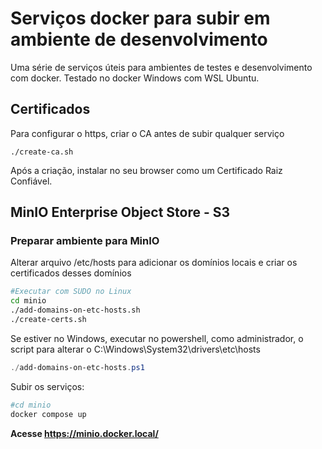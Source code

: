 # Serviços docker para subir em ambiente de desenvolvimento

Uma série de serviços úteis para ambientes de testes e desenvolvimento com docker. Testado no docker Windows com WSL Ubuntu.

## Certificados

Para configurar o https, criar o CA antes de subir qualquer serviço

```shell
./create-ca.sh
```

Após a criação, instalar no seu browser como um Certificado Raiz Confiável.


## MinIO Enterprise Object Store - S3

### Preparar ambiente para MinIO

Alterar arquivo /etc/hosts para adicionar os domínios locais e criar os certificados desses domínios

```bash
#Executar com SUDO no Linux
cd minio
./add-domains-on-etc-hosts.sh
./create-certs.sh
```

Se estiver no Windows, executar no powershell, como administrador, o script para alterar o C:\Windows\System32\drivers\etc\hosts

```powershell
./add-domains-on-etc-hosts.ps1
```

Subir os serviços:

```bash
#cd minio
docker compose up
```

**Acesse https://minio.docker.local/**